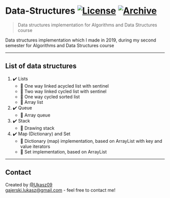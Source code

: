 # Data-Structures [![License](http://img.shields.io/:license-mit-blue.svg?style=flat-square)](https://choosealicense.com/licenses/mit/) [![Archive](https://img.shields.io/badge/repository-archive-lightgrey)](https://github.com/Ukasz09/Algorithms)

> Data structures implementation for Algorithms and Data Structures course 

Data structures implementation which I made in 2019, during my second semester for Algorithms and Data Structures course  

---
## List of data structures
1. ✔️ Lists <br/>
   - 🔸 One way linked acycled list with sentinel </br>
   - 🔸 Two way linked cycled list with sentinel </br>
   - 🔸 One way cycled sorted list </br>
   - 🔸 Array list </br>  
2. ✔️ Queue <br/>
   - 🔸 Array queue </br>
3. ✔️ Stack <br/>
   - 🔸 Drawing stack </br>
4. ✔️ Map (Dictionary) and Set <br/>
   - 🔸 Dictionary (map) implementation, based on ArrayList with key and value iterators </br>
   - 🔸 Set implementation, based on ArrayList </br>
---
## Contact
Created by [@Ukasz09](https://github.com/Ukasz09) <br/>
gajerski.lukasz@gmail.com - feel free to contact me!
